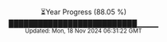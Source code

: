 <p align="center">
⏳Year Progress (88.05 %) <br>
██████████████████████████▁▁▁▁ <br>
<sub>Updated: Mon, 18 Nov 2024 06:31:22 GMT</sub>
</p>

